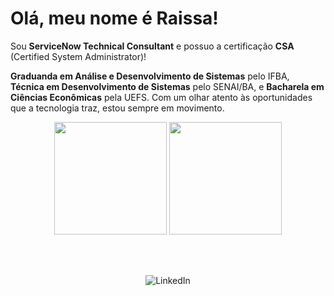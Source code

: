# Olá, meu nome é Raissa! 

Sou **ServiceNow Technical Consultant** e possuo a certificação **CSA** (Certified System Administrator)! 

**Graduanda em Análise e Desenvolvimento de Sistemas** pelo IFBA, **Técnica em Desenvolvimento de Sistemas** pelo SENAI/BA, e **Bacharela em Ciências Econômicas** pela UEFS. Com um olhar atento às oportunidades que a tecnologia traz, estou sempre em movimento. 

<div align="center">
  <img height="180em" src="https://github-readme-stats.vercel.app/api?username=hellorai94&show_icons=true&theme=dark&include_all_commits=true&count_private=true"/>
  <img height="180em" src="https://github-readme-stats.vercel.app/api/top-langs/?username=hellorai94&layout=compact&langs_count=7&theme=dark"/>
</div>

<br><br>

<div align="center">
  <a href="https://www.linkedin.com/in/raissa-carneiro/" target="_blank" style="text-decoration: none;">
    <img src="https://img.shields.io/badge/-LinkedIn-blue?style=for-the-badge&logo=linkedin&logoColor=white" alt="LinkedIn">
  </a>
</div>
